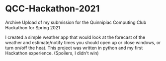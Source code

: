 # QCC-Hackathon-2021
Archive Upload of my submission for the Quinnipiac Computing Club Hackathon for Spring 2021

I created a simple weather app that would look at the forecast of the weather and estimate/notify times you should open up or close windows, or turn on/off the heat. This project was written in python and my first Hackathon experience. (Spoilers, I didn't win)
